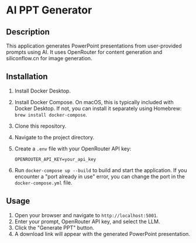 # AI PPT Generator

## Description

This application generates PowerPoint presentations from user-provided prompts using AI. It uses OpenRouter for content generation and siliconflow.cn for image generation.

## Installation

1.  Install Docker Desktop.
2.  Install Docker Compose. On macOS, this is typically included with Docker Desktop. If not, you can install it separately using Homebrew: `brew install docker-compose`.
3.  Clone this repository.
4.  Navigate to the project directory.
5.  Create a `.env` file with your OpenRouter API key:

    ```
    OPENROUTER_API_KEY=your_api_key
    ```
5.  Run `docker-compose up --build` to build and start the application. If you encounter a "port already in use" error, you can change the port in the `docker-compose.yml` file.

## Usage

1.  Open your browser and navigate to `http://localhost:5001`.
2.  Enter your prompt, OpenRouter API key, and select the LLM.
3.  Click the "Generate PPT" button.
4.  A download link will appear with the generated PowerPoint presentation.
